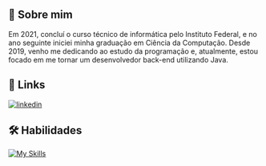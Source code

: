 ## 🚀 Sobre mim
Em 2021, concluí o curso técnico de informática pelo Instituto Federal, e no ano seguinte iniciei minha graduação em Ciência da Computação. Desde 2019, venho me dedicando ao estudo da programação e, atualmente, estou focado em me tornar um desenvolvedor back-end utilizando Java.


## 🔗 Links
[![linkedin](https://img.shields.io/badge/linkedin-0A66C2?style=for-the-badge&logo=linkedin&logoColor=white)](https://www.linkedin.com/)


## 🛠 Habilidades
[![My Skills](https://skillicons.dev/icons?i=html,css,bootstrap,javascript,php,python,java,spring,mysql,c,cpp,linux,eclipse)](https://skillicons.dev)



